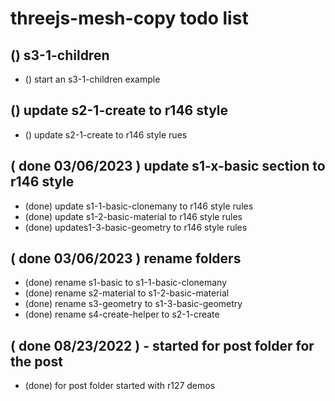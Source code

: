 # threejs-mesh-copy todo list

## () s3-1-children
* () start an s3-1-children example

## () update s2-1-create to r146 style
* () update s2-1-create to r146 style rues

## ( done 03/06/2023 ) update s1-x-basic section to r146 style
* (done) update s1-1-basic-clonemany to r146 style rules
* (done) update s1-2-basic-material to r146 style rules
* (done) updates1-3-basic-geometry to r146 style rules

## ( done 03/06/2023 ) rename folders
* (done) rename s1-basic to s1-1-basic-clonemany
* (done) rename s2-material to s1-2-basic-material
* (done) rename s3-geometry to s1-3-basic-geometry
* (done) rename s4-create-helper to s2-1-create

## ( done 08/23/2022 ) - started for post folder for the post
* (done) for post folder started with r127 demos

